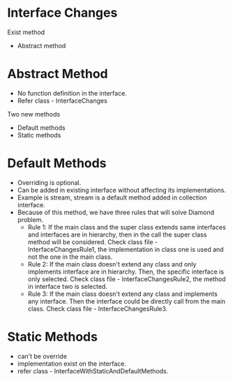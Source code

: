 # Interface Changes

Exist method
- Abstract method

# Abstract Method
- No function definition in the interface.
- Refer class - InterfaceChanges

Two new methods
- Default methods
- Static methods

# Default Methods
- Overriding is optional.
- Can be added in existing interface without affecting its implementations.
- Example is stream, stream is a default method added in collection interface.
- Because of this method, we have three rules that will solve Diamond problem.
  - Rule 1: If the main class and the super class extends same interfaces and interfaces are in hierarchy, then in the call
            the super class method will be considered.
            Check class file - InterfaceChangesRule1, the implementation in class one is used and not the one in the main class.
  - Rule 2: If the main class doesn't extend any class and only implements interface are in hierarchy. Then, the specific interface is only selected.
            Check class file - InterfaceChangesRule2, the method in interface two is selected.  
  - Rule 3: If the main class doesn't extend any class and implements any interface. Then the interface could be directly call 
            from the main class.
            Check class file - InterfaceChangesRule3.
    
# Static Methods
- can't be override
- implementation exist on the interface.
- refer class - InterfaceWithStaticAndDefaultMethods.